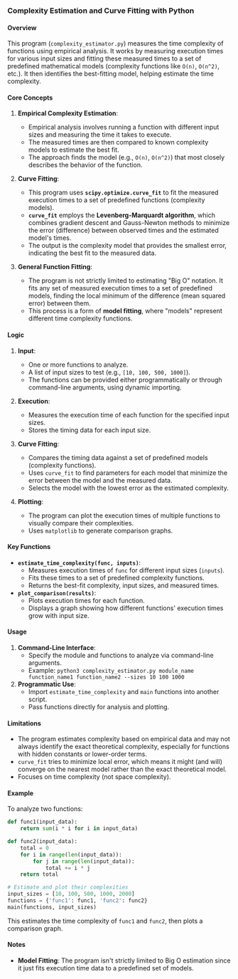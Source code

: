 ### Complexity Estimation and Curve Fitting with Python

#### Overview
This program (`complexity_estimator.py`) measures the time complexity of functions using empirical analysis. It works by measuring execution times for various input sizes and fitting these measured times to a set of predefined mathematical models (complexity functions like `O(n)`, `O(n^2)`, etc.). It then identifies the best-fitting model, helping estimate the time complexity.

#### Core Concepts
1. **Empirical Complexity Estimation**:
   - Empirical analysis involves running a function with different input sizes and measuring the time it takes to execute.
   - The measured times are then compared to known complexity models to estimate the best fit.
   - The approach finds the model (e.g., `O(n)`, `O(n^2)`) that most closely describes the behavior of the function.

2. **Curve Fitting**:
   - This program uses **`scipy.optimize.curve_fit`** to fit the measured execution times to a set of predefined functions (complexity models).
   - **`curve_fit`** employs the **Levenberg-Marquardt algorithm**, which combines gradient descent and Gauss-Newton methods to minimize the error (difference) between observed times and the estimated model's times.
   - The output is the complexity model that provides the smallest error, indicating the best fit to the measured data.

3. **General Function Fitting**:
   - The program is not strictly limited to estimating "Big O" notation. It fits any set of measured execution times to a set of predefined models, finding the local minimum of the difference (mean squared error) between them.
   - This process is a form of **model fitting**, where "models" represent different time complexity functions.

#### Logic
1. **Input**:
   - One or more functions to analyze.
   - A list of input sizes to test (e.g., `[10, 100, 500, 1000]`).
   - The functions can be provided either programmatically or through command-line arguments, using dynamic importing.

2. **Execution**:
   - Measures the execution time of each function for the specified input sizes.
   - Stores the timing data for each input size.

3. **Curve Fitting**:
   - Compares the timing data against a set of predefined models (complexity functions).
   - Uses `curve_fit` to find parameters for each model that minimize the error between the model and the measured data.
   - Selects the model with the lowest error as the estimated complexity.

4. **Plotting**:
   - The program can plot the execution times of multiple functions to visually compare their complexities.
   - Uses `matplotlib` to generate comparison graphs.

#### Key Functions
- **`estimate_time_complexity(func, inputs)`**:
  - Measures execution times of `func` for different input sizes (`inputs`).
  - Fits these times to a set of predefined complexity functions.
  - Returns the best-fit complexity, input sizes, and measured times.
- **`plot_comparison(results)`**:
  - Plots execution times for each function.
  - Displays a graph showing how different functions' execution times grow with input size.

#### Usage
1. **Command-Line Interface**:
   - Specify the module and functions to analyze via command-line arguments.
   - Example: `python3 complexity_estimator.py module_name function_name1 function_name2 --sizes 10 100 1000`
2. **Programmatic Use**:
   - Import `estimate_time_complexity` and `main` functions into another script.
   - Pass functions directly for analysis and plotting.

#### Limitations
- The program estimates complexity based on empirical data and may not always identify the exact theoretical complexity, especially for functions with hidden constants or lower-order terms.
- `curve_fit` tries to minimize local error, which means it might (and will) converge on the nearest model rather than the exact theoretical model.
- Focuses on time complexity (not space complexity).

#### Example
To analyze two functions:
```python
def func1(input_data):
    return sum(i * i for i in input_data)

def func2(input_data):
    total = 0
    for i in range(len(input_data)):
        for j in range(len(input_data)):
            total += i * j
    return total

# Estimate and plot their complexities
input_sizes = [10, 100, 500, 1000, 2000]
functions = {'func1': func1, 'func2': func2}
main(functions, input_sizes)
```
This estimates the time complexity of `func1` and `func2`, then plots a comparison graph.

#### Notes
- **Model Fitting**: The program isn't strictly limited to Big O estimation since it just fits execution time data to a predefined set of models.